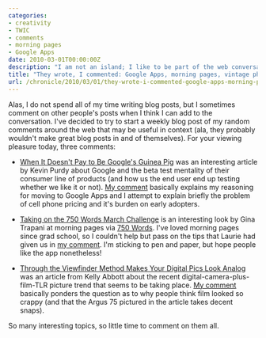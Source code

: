 ```yaml
---
categories:
- creativity
- TWIC
- comments
- morning pages
- Google Apps
date: 2010-03-01T00:00:00Z
description: "I am not an island; I like to be part of the web conversation."
title: "They wrote, I commented: Google Apps, morning pages, vintage photos"
url: /chronicle/2010/03/01/they-wrote-i-commented-google-apps-morning-pages-vintage-photos/
---
```


Alas, I do not spend all of my time writing blog posts, but I sometimes comment on other people's posts when I think I can add to the conversation. I've decided to try to start a weekly blog post of my random comments around the web that may be useful in context (ala, they probably wouldn't make great blog posts in and of themselves).  For your viewing pleasure today, three comments:


* <a href="http://lifehacker.com/5478087/when-it-doesnt-pay-to-be-googles-guinea-pig">When It Doesn't Pay to Be Google's Guinea Pig</a> was an interesting article by Kevin Purdy about Google and the beta test mentality of their consumer line of products (and how us the end user end up testing whether we like it or not).  <a href="http://lifehacker.com/comment/19728627/">My comment</a> basically explains my reasoning for moving to Google Apps and I attempt to explain briefly the problem of cell phone pricing and it's burden on early adopters. 

* <a href="%20http://smarterware.org/5359/taking-on-the-750-words-march-challenge">Taking on the 750 Words March Challenge</a> is an interesting look by Gina Trapani at morning pages via <a href="http://750words.com/">750 Words</a>. I've loved morning pages since grad school, so I couldn't help but pass on the tips that Laurie had given us in <a href="http://smarterware.org/5359/taking-on-the-750-words-march-challenge#comment-1969">my comment</a>. I'm sticking to pen and paper, but hope people like the app nonetheless! 

* <a href="http://lifehacker.com/5470896/through-the-viewfinder-method-makes-your-digital-pics-look-analog">Through the Viewfinder Method Makes Your Digital Pics Look Analog</a> was an article from Kelly Abbott about the recent digital-camera-plus-film-TLR picture trend that seems to be taking place.  <a href="http://lifehacker.com/comment/19413340/">My comment</a> basically ponders the question as to why people think film looked so crappy (and that the Argus 75 pictured in the article takes decent snaps). 

So many interesting topics, so little time to comment on them all.
